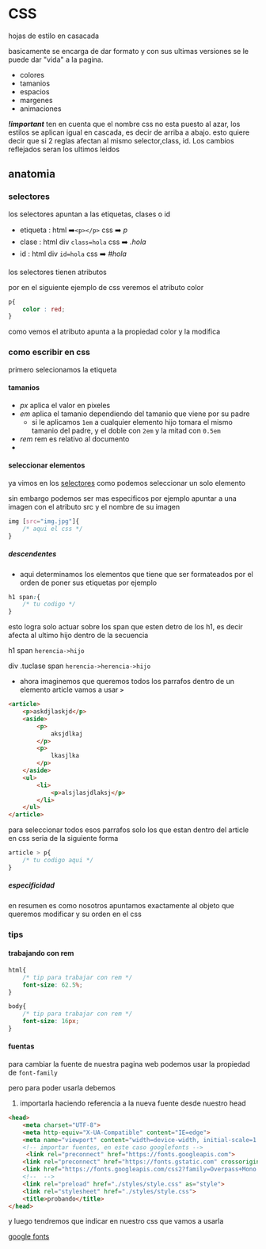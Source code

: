 # CSS

hojas de estilo en casacada

basicamente se encarga de dar formato y con sus ultimas versiones se le puede dar "vida" a la pagina.

- colores
- tamanios
- espacios
- margenes
- animaciones


***!important*** ten en cuenta que el nombre css no esta puesto al azar, los estilos se aplican igual en cascada, es decir de arriba a abajo. esto quiere  decir que si 2 reglas afectan al mismo selector,class, id. Los cambios reflejados seran los ultimos leidos

## anatomia

### selectores

los selectores apuntan a las etiquetas, clases o id

- etiqueta : html ➡️`<p></p>` css ➡️ *p*
- clase : html div `class=hola` css ➡️ *.hola*
- id : html div `id=hola` css ➡️ *#hola*

los selectores tienen atributos

por en el siguiente ejemplo de css veremos el atributo color

```css
p{
    color : red;
}
```

como vemos el atributo apunta a la propiedad color y la modifica


### como escribir en css

primero selecionamos la etiqueta

#### tamanios

- *px* aplica el valor en pixeles
- *em* aplica el tamanio dependiendo del tamanio que viene por su padre
   - si le aplicamos `1em` a cualquier elemento hijo tomara el mismo tamanio del padre, y el doble con `2em` y la mitad con `0.5em`
- *rem* rem es relativo al documento
- 

#### seleccionar elementos

ya vimos en los [selectores](#selectores) como podemos  seleccionar un solo elemento

sin embargo podemos ser mas especificos por ejemplo apuntar a una imagen con el atributo src y el nombre de su imagen

```css
img [src="img.jpg"]{
    /* aqui el css */
}
```

##### descendentes

- aqui determinamos los elementos que tiene que ser formateados por el orden de poner sus etiquetas por ejemplo

```css
h1 span:{
    /* tu codigo */
}
```
esto logra solo actuar sobre los span que esten detro de los h1, es decir afecta al ultimo hijo dentro de la secuencia

h1 span
`herencia->hijo`

div .tuclase span
`herencia->herencia->hijo`

- ahora imaginemos que queremos todos los parrafos dentro de un elemento article vamos a usar ***`>`***

```html
<article>
    <p>askdjlaskjd</p>
    <aside>
        <p>
            aksjdlkaj
        </p>
        <p>
            lkasjlka
        </p>
    </aside>
    <ul>
        <li>
            <p>alsjlasjdlaksj</p>
        </li>
    </ul>
</article>
```

para seleccionar todos esos parrafos solo los que estan dentro del article en css seria de la siguiente forma

```css
article > p{
    /* tu codigo aqui */
}
```

##### especificidad

en resumen es como nosotros apuntamos exactamente al objeto que queremos modificar y su orden en el css


### tips

#### trabajando con rem

```css
html{
    /* tip para trabajar con rem */
    font-size: 62.5%;   
}

body{
    /* tip para trabajar con rem */
    font-size: 16px;
}
```


#### fuentas


para cambiar la fuente de nuestra pagina web podemos usar la propiedad de `font-family`

pero para poder usarla debemos 
1. importarla haciendo referencia a la nueva fuente desde nuestro head
```html
<head>
    <meta charset="UTF-8">
    <meta http-equiv="X-UA-Compatible" content="IE=edge">
    <meta name="viewport" content="width=device-width, initial-scale=1.0">
    <!-- importar fuentes, en este caso googlefonts -->
     <link rel="preconnect" href="https://fonts.googleapis.com">
    <link rel="preconnect" href="https://fonts.gstatic.com" crossorigin>
    <link href="https://fonts.googleapis.com/css2?family=Overpass+Mono:wght@300;400;500;600;700&display=swap" rel="stylesheet"> 
    <!--  -->
    <link rel="preload" href="./styles/style.css" as="style">
    <link rel="stylesheet" href="./styles/style.css">
    <title>probando</title>
</head>
```

y luego tendremos que indicar en nuestro css que vamos a usarla

[google fonts](https://fonts.google.com/?query=mono)
